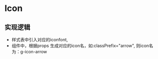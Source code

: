 # Icon

## 实现逻辑
 - 样式表中引入对应的iconfont,
 - 组件中，根据props 生成对应的icon名，如:classPrefix="arrow", 则icon名为：g-icon-arrow